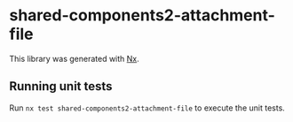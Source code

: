# shared-components2-attachment-file

This library was generated with [Nx](https://nx.dev).

## Running unit tests

Run `nx test shared-components2-attachment-file` to execute the unit tests.
